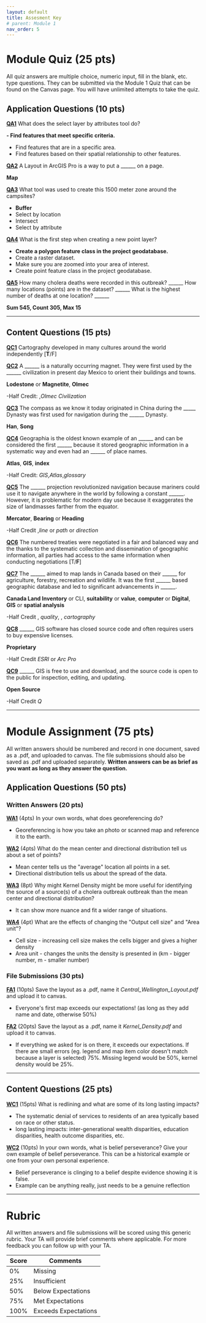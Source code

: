 ```yaml
---
layout: default
title: Assesment Key
# parent: Module 1
nav_order: 5
---
```


# Module Quiz (25 pts)

All quiz answers are multiple choice, numeric input, fill in the blank, etc. type questions.  They can be submitted via the Module 1 Quiz that can be found on the Canvas page.  You will have unlimited attempts to take the quiz.

## Application Questions (10 pts)

[**QA1**](Application_Part1.md#qa1)
What does the select layer by attributes tool do?

**- Find features that meet specific criteria.**
- Find features that are in a specific area.
- Find features based on their spatial relationship to other features.



[**QA2**](Application_Part1.md#qa2)
A Layout in ArcGIS Pro is a way to put a ______ on a page.

**Map**

[**QA3**](Application_Part1.md#qa3)
What tool was used to create this 1500 meter zone around the campsites?

- **Buffer**
- Select by location
- Intersect
- Select by attribute


[**QA4**](Application_Part1.md#qa4)
What is the first step when creating a new point layer?

- **Create a polygon feature class in the project geodatabase.**
- Create a raster dataset.
- Make sure you are zoomed into your area of interest. 
- Create point feature class in the project geodatabase.


[**QA5**](Application_Part2.md#qa5)
How many cholera deaths were recorded in this outbreak? ______ How many locations (points) are in the dataset? ______ What is the highest number of deaths at one location? ______

**Sum 545, Count 305, Max 15**


---

## Content Questions (15 pts)

[**QC1**](Content_Part1.md#qc1) 
Cartography developed in many cultures around the world independently [**T**/F]


[**QC2**](Content_Part1.md#qc2)
A ______ is a naturally occurring magnet.  They were first used by the ______ civilization in present day Mexico to orient their buildings and towns.

**Lodestone** or **Magnetite**, **Olmec**

-Half Credit: ,*Olmec Civilization*

[**QC3**](Content_Part1.md#qc3)
The compass as we know it today originated in China during the _____ Dynasty was first used for navigation during the ______ Dynasty.

**Han**, **Song**

[**QC4**](Content_Part2.md#qc4) 
Geographia is the oldest known example of an  ______ and can be considered the first ______ because it stored geographic information in a systematic way and even had an ______ of place names.

**Atlas**, **GIS**, **index**

-Half Credit: *GIS*,*Atlas*,*glossary*

[**QC5**](Content_Part2.md#qc5) 
The ______ projection revolutionized navigation because mariners could use it to navigate anywhere in the world by following a constant ______.  However, it is problematic for modern day use because it exaggerates the size of landmasses farther from the equator.  

**Mercator**, **Bearing** or **Heading**

-Half Credit ,*line* or *path* or *direction*

[**QC6**](Content_Part4.md#qc6) 
The numbered treaties were negotiated in a fair and balanced way and the thanks to the systematic collection and dissemination of geographic information, all parties had access to the same information when conducting negotiations [T/**F**]

[**QC7**](Content_Part4.md#qc7) 
The ______ aimed to map lands in Canada based on their ______ for agriculture, forestry, recreation and wildlife.  It was the first ______ based geographic database and led to significant advancements in ______.

**Canada Land Inventory** or CLI, **suitability** or **value**, **computer** or **Digital**, **GIS** or **spatial analysis**

-Half Credit , *quality*, , *cartography*

[**QC8**](Content_Part5.md#qc8) 
______ GIS software has closed source code and often requires users to buy expensive licenses.  

**Proprietary**

-Half Credit *ESRI* or *Arc Pro*

[**QC9**](Content_Part5.md#qc9) 
______ GIS is free to use and download, and the source code is open to the public for inspection, editing, and updating.  

**Open Source**

-Half Credit *Q*


---

# Module Assignment (75 pts)

All written answers should be numbered and record in one document, saved as a .pdf, and uploaded to canvas.  The file submissions should also be saved as .pdf and uploaded separately.  **Written answers can be as brief as you want as long as they answer the question.**

## Application Questions (50 pts)

### Written Answers (20 pts)

[**WA1**](Application_Part2.md#wa1) (4pts)
In your own words, what does georeferencing do?

- Georeferencing is how you take an photo or scanned map and reference it to the earth.

[**WA2**](Application_Part3.md#wa2) (4pts)
What do the mean center and directional distribution tell us about a set of points?

- Mean center tells us the "average" location all points in a set.
- Directional distribution tells us about the spread of the data.

[**WA3**](Application_Part3.md#wa3) (8pt)
Why might Kernel Density might be more useful for identifying the source of a source(s) of a cholera outbreak outbreak than the mean center and directional distribution?

- It can show more nuance and fit a wider range of situations.

[**WA4**](Application_Part3.md#wa4)  (4pt)
What are the effects of changing the "Output cell size" and "Area unit"?

- Cell size - increasing cell size makes the cells bigger and gives a higher density
- Area unit - changes the units the density is presented in (km - bigger number, m - smaller number)

### File Submissions (30 pts)

[**FA1**](Application_Part1.md#fa1) (10pts)
Save the layout as a .pdf, name it *Central_Wellington_Layout.pdf* and upload it to canvas.

- Everyone's first map exceeds our expectations! (as long as they add name and date, otherwise 50%)

[**FA2**](Application_Part4.md#fa2) (20pts)
Save the layout as a .pdf, name it *Kernel_Density.pdf* and upload it to canvas.

- If everything we asked for is on there, it exceeds our expectations.  If there are small errors (eg. legend and map item color doesn't match because a layer is selected) 75%.  Missing legend would be 50%, kernel density would be 25%.

---

## Content Questions (25 pts)

[**WC1**](Content.md#wc1) (15pts)
What is redlining and what are some of its long lasting impacts?

- The systematic denial of services to residents of an area typically based on race or other status.
- long lasting impacts: inter-generational wealth disparities, education disparities, health outcome disparities, etc.

[**WC2**](Content_Part3.md#wc2) (10pts)
In your own words, what is belief perseverance?  Give your own example of belief perseverance.  This can be a historical example or one from your own personal experience.

- Belief perseverance is clinging to a belief despite evidence showing it is false.
- Example can be anything really, just needs to be a genuine reflection 

---

# Rubric 

All written answers and file submissions will be scored using this generic rubric.  Your TA will provide brief comments where applicable.  For more feedback you can follow up with your TA.

|Score|Comments            |
|-----|--------------------|
| 0%  |Missing             |
| 25% |Insufficient        |
| 50% |Below Expectations  |
| 75% |Met Expectations    |
| 100%|Exceeds Expectations|
